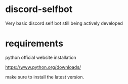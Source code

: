 # discord-selfbot
Very basic discord self bot
still being actively developed

# requirements
python official website installation

https://www.python.org/downloads/

make sure to install the latest version.






